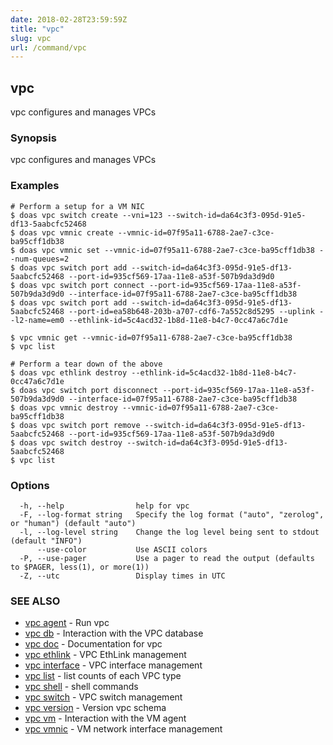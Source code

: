 ```yaml
---
date: 2018-02-28T23:59:59Z
title: "vpc"
slug: vpc
url: /command/vpc
---
```

## vpc

vpc configures and manages VPCs

### Synopsis


vpc configures and manages VPCs

### Examples

```
# Perform a setup for a VM NIC
$ doas vpc switch create --vni=123 --switch-id=da64c3f3-095d-91e5-df13-5aabcfc52468
$ doas vpc vmnic create --vmnic-id=07f95a11-6788-2ae7-c3ce-ba95cff1db38
$ doas vpc vmnic set --vmnic-id=07f95a11-6788-2ae7-c3ce-ba95cff1db38 --num-queues=2
$ doas vpc switch port add --switch-id=da64c3f3-095d-91e5-df13-5aabcfc52468 --port-id=935cf569-17aa-11e8-a53f-507b9da3d9d0
$ doas vpc switch port connect --port-id=935cf569-17aa-11e8-a53f-507b9da3d9d0 --interface-id=07f95a11-6788-2ae7-c3ce-ba95cff1db38
$ doas vpc switch port add --switch-id=da64c3f3-095d-91e5-df13-5aabcfc52468 --port-id=ea58b648-203b-a707-cdf6-7a552c8d5295 --uplink --l2-name=em0 --ethlink-id=5c4acd32-1b8d-11e8-b4c7-0cc47a6c7d1e

$ vpc vmnic get --vmnic-id=07f95a11-6788-2ae7-c3ce-ba95cff1db38
$ vpc list

# Perform a tear down of the above
$ doas vpc ethlink destroy --ethlink-id=5c4acd32-1b8d-11e8-b4c7-0cc47a6c7d1e
$ doas vpc switch port disconnect --port-id=935cf569-17aa-11e8-a53f-507b9da3d9d0 --interface-id=07f95a11-6788-2ae7-c3ce-ba95cff1db38
$ doas vpc vmnic destroy --vmnic-id=07f95a11-6788-2ae7-c3ce-ba95cff1db38
$ doas vpc switch port remove --switch-id=da64c3f3-095d-91e5-df13-5aabcfc52468 --port-id=935cf569-17aa-11e8-a53f-507b9da3d9d0
$ doas vpc switch destroy --switch-id=da64c3f3-095d-91e5-df13-5aabcfc52468
$ vpc list

```

### Options

```
  -h, --help                help for vpc
  -F, --log-format string   Specify the log format ("auto", "zerolog", or "human") (default "auto")
  -l, --log-level string    Change the log level being sent to stdout (default "INFO")
      --use-color           Use ASCII colors
  -P, --use-pager           Use a pager to read the output (defaults to $PAGER, less(1), or more(1))
  -Z, --utc                 Display times in UTC
```

### SEE ALSO
* [vpc agent](/command/vpc_agent)	 - Run vpc
* [vpc db](/command/vpc_db)	 - Interaction with the VPC database
* [vpc doc](/command/vpc_doc)	 - Documentation for vpc
* [vpc ethlink](/command/vpc_ethlink)	 - VPC EthLink management
* [vpc interface](/command/vpc_interface)	 - VPC interface management
* [vpc list](/command/vpc_list)	 - list counts of each VPC type
* [vpc shell](/command/vpc_shell)	 - shell commands
* [vpc switch](/command/vpc_switch)	 - VPC switch management
* [vpc version](/command/vpc_version)	 - Version vpc schema
* [vpc vm](/command/vpc_vm)	 - Interaction with the VM agent
* [vpc vmnic](/command/vpc_vmnic)	 - VM network interface management

